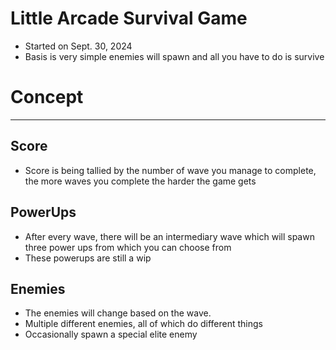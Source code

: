 # Little Arcade Survival Game
* Started on Sept. 30, 2024
* Basis is very simple enemies will spawn and all you have to do is survive
# Concept
---
## Score
* Score is being tallied by the number of wave you manage to complete, the more waves you complete the harder the game gets
## PowerUps
* After every wave, there will be an intermediary wave which will spawn three power ups from which you can choose from
* These powerups are still a wip
## Enemies
* The enemies will change based on the wave.
* Multiple different enemies, all of which do different things
* Occasionally spawn a special elite enemy